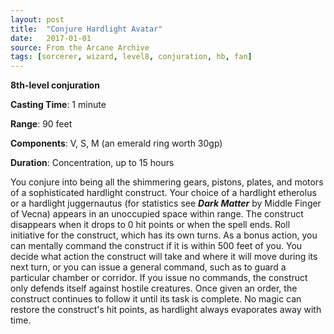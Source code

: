 ```yaml
---
layout: post
title:  "Conjure Hardlight Avatar"
date:   2017-01-01
source: From the Arcane Archive
tags: [sorcerer, wizard, level8, conjuration, hb, fan]
---
```


**8th-level conjuration**

**Casting Time**: 1 minute

**Range**: 90 feet

**Components**: V, S, M (an emerald ring worth 30gp)

**Duration**: Concentration, up to 15 hours

You conjure into being all the shimmering gears, pistons, plates, and motors of a sophisticated hardlight construct. Your choice of a hardlight etherolus or a hardlight juggernautus (for statistics see ***Dark Matter*** by Middle Finger of Vecna) appears in an unoccupied space within range. The construct disappears when it drops to 0 hit points or when the spell ends.
Roll initiative for the construct, which has its own turns. As a bonus action, you can mentally command the construct if it is within 500 feet of you. You decide what action the construct will take and where it will move during its next turn, or you can issue a general command, such as to guard a particular chamber or corridor. If you issue no commands, the construct only defends itself against hostile creatures. Once given an order, the construct continues to follow it until its task is complete.
No magic can restore the construct's hit points, as hardlight always evaporates away with time.
